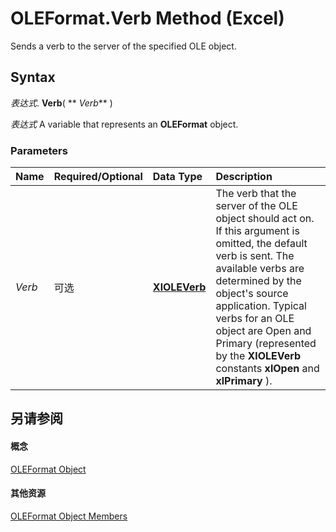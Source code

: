 
# OLEFormat.Verb Method (Excel)

Sends a verb to the server of the specified OLE object.


## Syntax

 _表达式_. **Verb**( ** _Verb_** )

 _表达式_ A variable that represents an **OLEFormat** object.


### Parameters



|**Name**|**Required/Optional**|**Data Type**|**Description**|
|:-----|:-----|:-----|:-----|
| _Verb_|可选|**[XlOLEVerb](56664ebc-d745-2279-3f6e-b4fdbc6f599a.md)**|The verb that the server of the OLE object should act on. If this argument is omitted, the default verb is sent. The available verbs are determined by the object's source application. Typical verbs for an OLE object are Open and Primary (represented by the  **XlOLEVerb** constants **xlOpen** and **xlPrimary** ).|

## 另请参阅


#### 概念


[OLEFormat Object](96ee06d8-e922-c48c-4406-bb2f5cbaa02a.md)
#### 其他资源


[OLEFormat Object Members](http://msdn.microsoft.com/library/18f0bbed-752a-5e01-51f1-c17435b3adea%28Office.15%29.aspx)